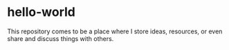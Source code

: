# hello-world
This repository comes to be a place where I store ideas, resources, or even share and discuss things with others.
